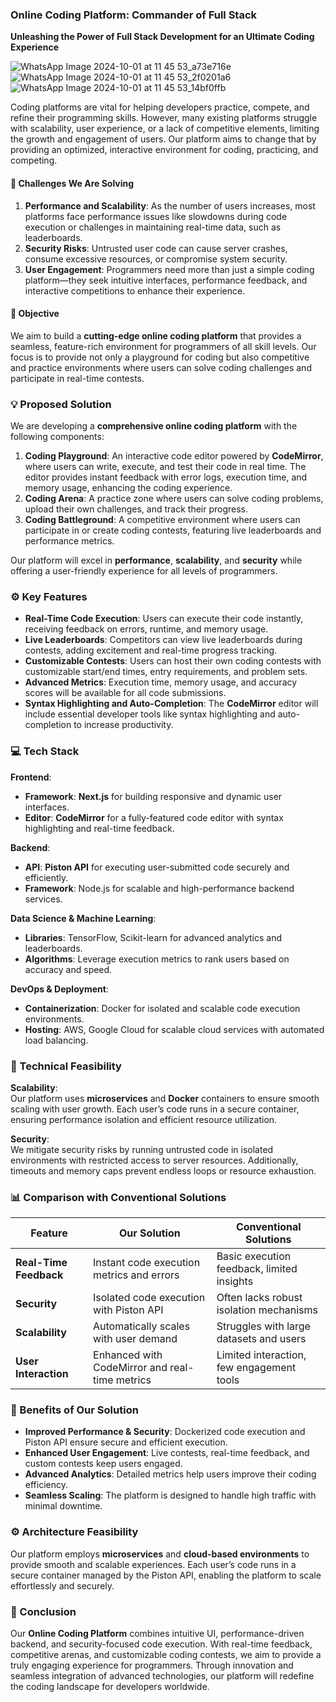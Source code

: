 ### Online Coding Platform: Commander of Full Stack  
**Unleashing the Power of Full Stack Development for an Ultimate Coding Experience**  

![WhatsApp Image 2024-10-01 at 11 45 53_a73e716e](https://github.com/user-attachments/assets/63570dc4-d3ef-4e1c-b8c7-fed77edc892d)
![WhatsApp Image 2024-10-01 at 11 45 53_2f0201a6](https://github.com/user-attachments/assets/46bd05d7-fd79-4d45-aeb7-646d3cbabc08)
![WhatsApp Image 2024-10-01 at 11 45 53_14bf0ffb](https://github.com/user-attachments/assets/213f6b57-35a6-40f2-b230-c5f3704b99cb)


Coding platforms are vital for helping developers practice, compete, and refine their programming skills. However, many existing platforms struggle with scalability, user experience, or a lack of competitive elements, limiting the growth and engagement of users. Our platform aims to change that by providing an optimized, interactive environment for coding, practicing, and competing.

#### 🚫 Challenges We Are Solving
1. **Performance and Scalability**: As the number of users increases, most platforms face performance issues like slowdowns during code execution or challenges in maintaining real-time data, such as leaderboards.
2. **Security Risks**: Untrusted user code can cause server crashes, consume excessive resources, or compromise system security.
3. **User Engagement**: Programmers need more than just a simple coding platform—they seek intuitive interfaces, performance feedback, and interactive competitions to enhance their experience.

#### 🎯 Objective  
We aim to build a **cutting-edge online coding platform** that provides a seamless, feature-rich environment for programmers of all skill levels. Our focus is to provide not only a playground for coding but also competitive and practice environments where users can solve coding challenges and participate in real-time contests.  

### 💡 Proposed Solution  
We are developing a **comprehensive online coding platform** with the following components:

1. **Coding Playground**: An interactive code editor powered by **CodeMirror**, where users can write, execute, and test their code in real time. The editor provides instant feedback with error logs, execution time, and memory usage, enhancing the coding experience.
2. **Coding Arena**: A practice zone where users can solve coding problems, upload their own challenges, and track their progress.
3. **Coding Battleground**: A competitive environment where users can participate in or create coding contests, featuring live leaderboards and performance metrics.

Our platform will excel in **performance**, **scalability**, and **security** while offering a user-friendly experience for all levels of programmers.  

### ⚙️ Key Features
- **Real-Time Code Execution**: Users can execute their code instantly, receiving feedback on errors, runtime, and memory usage.
- **Live Leaderboards**: Competitors can view live leaderboards during contests, adding excitement and real-time progress tracking.
- **Customizable Contests**: Users can host their own coding contests with customizable start/end times, entry requirements, and problem sets.
- **Advanced Metrics**: Execution time, memory usage, and accuracy scores will be available for all code submissions.
- **Syntax Highlighting and Auto-Completion**: The **CodeMirror** editor will include essential developer tools like syntax highlighting and auto-completion to increase productivity.

### 💻 Tech Stack  
**Frontend**:  
- **Framework**: **Next.js** for building responsive and dynamic user interfaces.
- **Editor**: **CodeMirror** for a fully-featured code editor with syntax highlighting and real-time feedback.  

**Backend**:  
- **API**: **Piston API** for executing user-submitted code securely and efficiently.
- **Framework**: Node.js for scalable and high-performance backend services.  

**Data Science & Machine Learning**:  
- **Libraries**: TensorFlow, Scikit-learn for advanced analytics and leaderboards.  
- **Algorithms**: Leverage execution metrics to rank users based on accuracy and speed.  

**DevOps & Deployment**:  
- **Containerization**: Docker for isolated and scalable code execution environments.  
- **Hosting**: AWS, Google Cloud for scalable cloud services with automated load balancing.  

### 🔧 Technical Feasibility  
**Scalability**:  
Our platform uses **microservices** and **Docker** containers to ensure smooth scaling with user growth. Each user’s code runs in a secure container, ensuring performance isolation and efficient resource utilization.  

**Security**:  
We mitigate security risks by running untrusted code in isolated environments with restricted access to server resources. Additionally, timeouts and memory caps prevent endless loops or resource exhaustion.  

### 📊 Comparison with Conventional Solutions  
| **Feature**                | **Our Solution**                        | **Conventional Solutions**                 |  
|----------------------------|-----------------------------------------|--------------------------------------------|  
| **Real-Time Feedback**      | Instant code execution metrics and errors | Basic execution feedback, limited insights |  
| **Security**                | Isolated code execution with Piston API   | Often lacks robust isolation mechanisms    |  
| **Scalability**             | Automatically scales with user demand    | Struggles with large datasets and users    |  
| **User Interaction**        | Enhanced with CodeMirror and real-time metrics | Limited interaction, few engagement tools  |  

### 🌟 Benefits of Our Solution  
- **Improved Performance & Security**: Dockerized code execution and Piston API ensure secure and efficient execution.
- **Enhanced User Engagement**: Live contests, real-time feedback, and custom contests keep users engaged.
- **Advanced Analytics**: Detailed metrics help users improve their coding efficiency.
- **Seamless Scaling**: The platform is designed to handle high traffic with minimal downtime.

### ⚙️ Architecture Feasibility  
Our platform employs **microservices** and **cloud-based environments** to provide smooth and scalable experiences. Each user’s code runs in a secure container managed by the Piston API, enabling the platform to scale effortlessly and securely.

### 🚀 Conclusion  
Our **Online Coding Platform** combines intuitive UI, performance-driven backend, and security-focused code execution. With real-time feedback, competitive arenas, and customizable coding contests, we aim to provide a truly engaging experience for programmers. Through innovation and seamless integration of advanced technologies, our platform will redefine the coding landscape for developers worldwide. 
